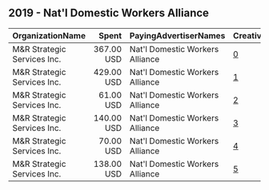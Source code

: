 ## 2019 - Nat'l Domestic Workers Alliance 
|OrganizationName|Spent|PayingAdvertiserNames|CreativeUrls|Impressions|Genders|AgeBrackets|CountryCodes|BillingAddresses|CandidateBallotInformation|
|:---|---:|:---|:---|---:|:---|:---|:---|:---|:---|
|M&R Strategic Services  Inc.|367.00 USD|Nat'l Domestic Workers Alliance|[0](https://www.snap.com/political-ads/asset/1af49a2ac690f9803cef903954b800e6923016d296191121a59ac91ea4e31b72?mediaType=jpg)|100,198|FEMALE|18+|united states|"1901 L St NW,Washington,20036,US"||
|M&R Strategic Services  Inc.|429.00 USD|Nat'l Domestic Workers Alliance|[1](https://www.snap.com/political-ads/asset/eedc5750e31bfba566d7c3f8c1c1251288b081a4f0fd87447b23ea463bea3ecf?mediaType=jpg)|130,975|FEMALE|18+|united states|"1901 L St NW,Washington,20036,US"||
|M&R Strategic Services  Inc.|61.00 USD|Nat'l Domestic Workers Alliance|[2](https://www.snap.com/political-ads/asset/987f92eb1e02886e05136956774115b7e8c36a2b4036aee5b3869cc6d46eec38?mediaType=jpg)|17,627|FEMALE|18+|united states|"1901 L St NW,Washington,20036,US"||
|M&R Strategic Services  Inc.|140.00 USD|Nat'l Domestic Workers Alliance|[3](https://www.snap.com/political-ads/asset/078668deefff4b7383ffa7a37435acc9b89a0092409021c3d2d1776ed8739b96?mediaType=jpg)|40,272|FEMALE|18+|united states|"1901 L St NW,Washington,20036,US"||
|M&R Strategic Services  Inc.|70.00 USD|Nat'l Domestic Workers Alliance|[4](https://www.snap.com/political-ads/asset/b8baa5ed8b1fe373020187246ef83db1244ba68cf7a194aa2a71c52c56287a3d?mediaType=jpg)|20,490|FEMALE|18+|united states|"1901 L St NW,Washington,20036,US"||
|M&R Strategic Services  Inc.|138.00 USD|Nat'l Domestic Workers Alliance|[5](https://www.snap.com/political-ads/asset/49303b75df73b06eb2d07e65466ee69ede609979735f4065a5d671988c802335?mediaType=png)|39,959|FEMALE|18+|united states|"1901 L St NW,Washington,20036,US"||
